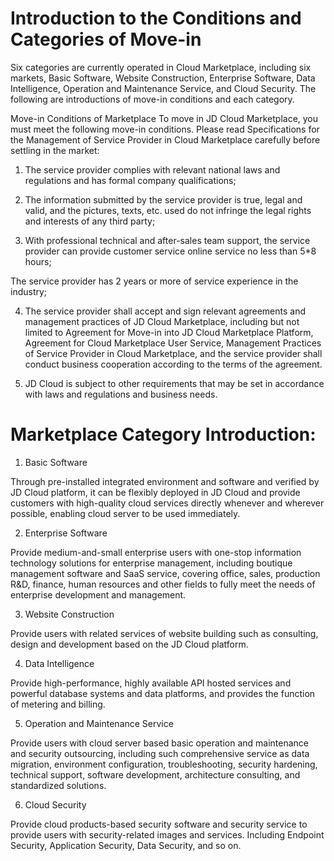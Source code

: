 # Introduction to the Conditions and Categories of Move-in
Six categories are currently operated in Cloud Marketplace, including six markets, Basic Software, Website Construction, Enterprise Software, Data Intelligence, Operation and Maintenance Service, and Cloud Security. The following are introductions of move-in conditions and each category.

Move-in Conditions of Marketplace
To move in JD Cloud Marketplace, you must meet the following move-in conditions. Please read Specifications for the Management of Service Provider in Cloud Marketplace carefully before settling in the market:

1. The service provider complies with relevant national laws and regulations and has formal company qualifications;

2. The information submitted by the service provider is true, legal and valid, and the pictures, texts, etc. used do not infringe the legal rights and interests of any third party;

3. With professional technical and after-sales team support, the service provider can provide customer service online service no less than 5*8 hours;

The service provider has 2 years or more of service experience in the industry;

4. The service provider shall accept and sign relevant agreements and management practices of JD Cloud Marketplace, including but not limited to Agreement for Move-in into JD Cloud Marketplace Platform, Agreement for Cloud Marketplace User Service, Management Practices of Service Provider in Cloud Marketplace, and the service provider shall conduct business cooperation according to the terms of the agreement.

5. JD Cloud is subject to other requirements that may be set in accordance with laws and regulations and business needs.

 

# Marketplace Category Introduction:
1. Basic Software

Through pre-installed integrated environment and software and verified by JD Cloud platform, it can be flexibly deployed in JD Cloud and provide customers with high-quality cloud services directly whenever and wherever possible, enabling cloud server to be used immediately.

2. Enterprise Software

Provide medium-and-small enterprise users with one-stop information technology solutions for enterprise management, including boutique management software and SaaS service, covering office, sales, production R&D, finance, human resources and other fields to fully meet the needs of enterprise development and management.

3. Website Construction

Provide users with related services of website building such as consulting, design and development based on the JD Cloud platform.

4. Data Intelligence

Provide high-performance, highly available API hosted services and powerful database systems and data platforms, and provides the function of metering and billing.

5. Operation and Maintenance Service

Provide users with cloud server based basic operation and maintenance and security outsourcing, including such comprehensive service as data migration, environment configuration, troubleshooting, security hardening, technical support, software development, architecture consulting, and standardized solutions.

6. Cloud Security

Provide cloud products-based security software and security service to provide users with security-related images and services. Including Endpoint Security, Application Security, Data Security, and so on.
